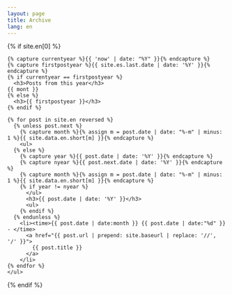 ```yaml
---
layout: page
title: Archive
lang: en
---
```


<section>
  {% if site.en[0] %}

    {% capture currentyear %}{{ 'now' | date: "%Y" }}{% endcapture %}
    {% capture firstpostyear %}{{ site.es.last.date | date: '%Y' }}{% endcapture %}
    {% if currentyear == firstpostyear %}
      <h3>Posts from this year</h3>
    {{ mont }}
    {% else %}  
      <h3>{{ firstpostyear }}</h3>
    {% endif %}

    {% for post in site.en reversed %}
      {% unless post.next %}
        {% capture month %}{% assign m = post.date | date: "%-m" | minus: 1 %}{{ site.data.en.short[m] }}{% endcapture %}
        <ul>
      {% else %}
        {% capture year %}{{ post.date | date: '%Y' }}{% endcapture %}
        {% capture nyear %}{{ post.next.date | date: '%Y' }}{% endcapture %}
        {% capture month %}{% assign m = post.date | date: "%-m" | minus: 1 %}{{ site.data.en.short[m] }}{% endcapture %}
        {% if year != nyear %}
          </ul>
          <h3>{{ post.date | date: '%Y' }}</h3>
          <ul>
        {% endif %}
      {% endunless %}
        <li><time>{{ post.date | date:month }} {{ post.date | date:"%d" }} - </time>
          <a href="{{ post.url | prepend: site.baseurl | replace: '//', '/' }}">
            {{ post.title }}
          </a>
        </li>
    {% endfor %}
    </ul>

  {% endif %}
</section>
